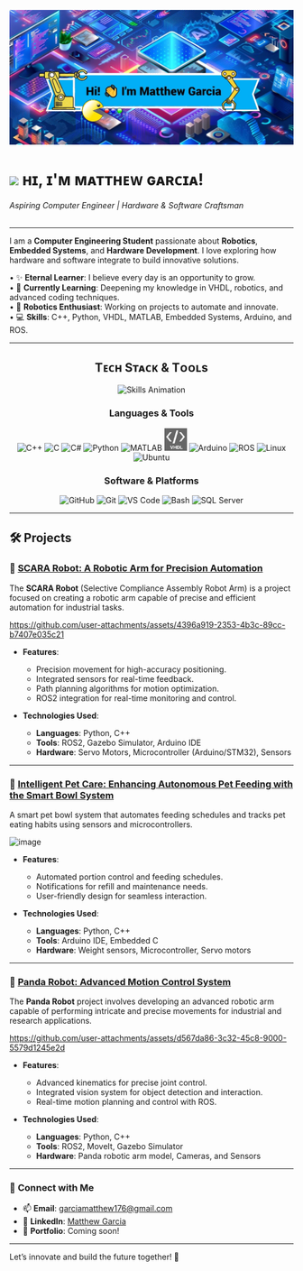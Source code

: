 <!-- Banner -->
![Hi! I'm Matthew Garcia](./Banner1.jpg)

<!-- Header Name -->
# <img src="https://media.giphy.com/media/j5iT3GqqBBu6UQbMva/giphy.gif" width="50"/> ʜɪ, ɪ'ᴍ ᴍᴀᴛᴛʜᴇᴡ ɢᴀʀᴄɪᴀ!  
*Aspiring Computer Engineer | Hardware & Software Craftsman*  
<br />

---

I am a **Computer Engineering Student** passionate about **Robotics**, **Embedded Systems**, and **Hardware Development**. I love exploring how hardware and software integrate to build innovative solutions.

• ✨ **Eternal Learner**: I believe every day is an opportunity to grow.  
• 🌱 **Currently Learning**: Deepening my knowledge in VHDL, robotics, and advanced coding techniques.  
• 🤖 **Robotics Enthusiast**: Working on projects to automate and innovate.  
• 💻 **Skills**: C++, Python, VHDL, MATLAB, Embedded Systems, Arduino, and ROS.  

---

<!--Languages and Tools Section-->       
<h2 align="center">Tᴇᴄʜ Sᴛᴀᴄᴋ & Tᴏᴏʟs</h2>

<div align="center">
  <img src="./Skills_Animation_White.gif" alt="Skills Animation" width="400" />
</div>

<div align="center">
  <h3>Languages & Tools</h3>
  <p>
    <img src="https://cdn.jsdelivr.net/gh/devicons/devicon/icons/cplusplus/cplusplus-original.svg" height="40" alt="C++" />
    <img src="https://cdn.jsdelivr.net/gh/devicons/devicon/icons/c/c-original.svg" height="40" alt="C" />
    <img src="https://cdn.jsdelivr.net/gh/devicons/devicon/icons/csharp/csharp-original.svg" height="40" alt="C#" />
    <img src="https://cdn.jsdelivr.net/gh/devicons/devicon/icons/python/python-original.svg" height="40" alt="Python" />
    <img src="https://cdn.jsdelivr.net/gh/devicons/devicon/icons/matlab/matlab-original.svg" height="40" alt="MATLAB" />
    <img src="./VHDL.png" height="40" alt="VHDL" />
    <img src="https://cdn.jsdelivr.net/gh/devicons/devicon/icons/arduino/arduino-original.svg" height="40" alt="Arduino" />
    <img src="https://cdn.jsdelivr.net/gh/devicons/devicon/icons/ros/ros-original.svg" height="40" alt="ROS" />
    <img src="https://cdn.jsdelivr.net/gh/devicons/devicon/icons/linux/linux-original.svg" height="40" alt="Linux" />
    <img src="https://cdn.jsdelivr.net/gh/devicons/devicon/icons/ubuntu/ubuntu-plain.svg" height="40" alt="Ubuntu" />
  </p>
</div>

<div align="center">
  <h3>Software & Platforms</h3>
  <p>
    <img src="https://cdn.jsdelivr.net/gh/devicons/devicon/icons/github/github-original.svg" height="40" alt="GitHub" />
    <img src="https://cdn.jsdelivr.net/gh/devicons/devicon/icons/git/git-original.svg" height="40" alt="Git" />
    <img src="https://cdn.jsdelivr.net/gh/devicons/devicon/icons/vscode/vscode-original.svg" height="40" alt="VS Code" />
    <img src="https://cdn.jsdelivr.net/gh/devicons/devicon/icons/bash/bash-original.svg" height="40" alt="Bash" />
    <img src="https://cdn.jsdelivr.net/gh/devicons/devicon/icons/microsoftsqlserver/microsoftsqlserver-plain.svg" height="40" alt="SQL Server" />
  </p>
</div>

---

## 🛠️ Projects

### 🤖 [SCARA Robot: A Robotic Arm for Precision Automation](https://github.com/yourusername/scara-robot)
The **SCARA Robot** (Selective Compliance Assembly Robot Arm) is a project focused on creating a robotic arm capable of precise and efficient automation for industrial tasks.




https://github.com/user-attachments/assets/4396a919-2353-4b3c-89cc-b7407e035c21







- **Features**:
  - Precision movement for high-accuracy positioning.
  - Integrated sensors for real-time feedback.
  - Path planning algorithms for motion optimization.
  - ROS2 integration for real-time monitoring and control.

- **Technologies Used**:
  - **Languages**: Python, C++
  - **Tools**: ROS2, Gazebo Simulator, Arduino IDE
  - **Hardware**: Servo Motors, Microcontroller (Arduino/STM32), Sensors

---

### 🐾 [Intelligent Pet Care: Enhancing Autonomous Pet Feeding with the Smart Bowl System](https://github.com/yourusername/intelligent-pet-care)
A smart pet bowl system that automates feeding schedules and tracks pet eating habits using sensors and microcontrollers.

![image](https://github.com/user-attachments/assets/8aebe4af-9fb5-4a71-9561-a0c7ecc552cd)


- **Features**:
  - Automated portion control and feeding schedules.
  - Notifications for refill and maintenance needs.
  - User-friendly design for seamless interaction.

- **Technologies Used**:
  - **Languages**: Python, C++
  - **Tools**: Arduino IDE, Embedded C
  - **Hardware**: Weight sensors, Microcontroller, Servo motors

---

### 🐼 [Panda Robot: Advanced Motion Control System](https://github.com/yourusername/panda-robot)
The **Panda Robot** project involves developing an advanced robotic arm capable of performing intricate and precise movements for industrial and research applications.



https://github.com/user-attachments/assets/d567da86-3c32-45c8-9000-5579d1245e2d



- **Features**:
  - Advanced kinematics for precise joint control.
  - Integrated vision system for object detection and interaction.
  - Real-time motion planning and control with ROS.

- **Technologies Used**:
  - **Languages**: Python, C++
  - **Tools**: ROS2, MoveIt, Gazebo Simulator
  - **Hardware**: Panda robotic arm model, Cameras, and Sensors


---

### 🌟 **Connect with Me**
- 📫 **Email**: [garciamatthew176@gmail.com](mailto:garciamatthew176@gmail.com)  
- 💼 **LinkedIn**: [Matthew Garcia](https://www.linkedin.com/in/matthew-garcia-165634195/)  
- 🚀 **Portfolio**: Coming soon!  

---

Let’s innovate and build the future together! 🚀

